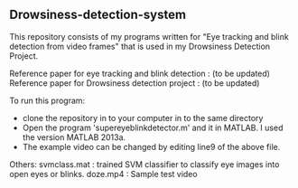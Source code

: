 Drowsiness-detection-system
---------------------------
This repository consists of my programs written for "Eye tracking and blink detection from video frames" that is used in my Drowsiness Detection Project.

Reference paper for eye tracking and blink detection : (to be updated)
Reference paper for Drowsiness detection project : (to be updated)

To run this program:
- clone the repository in to your computer in to the same directory
- Open the program 'supereyeblinkdetector.m' and it in MATLAB. I used the version MATLAB 2013a.
- The example video can be changed by editing line9 of the above file.

Others:
svmclass.mat : trained SVM classifier to classify eye images into open eyes or blinks.
doze.mp4 : Sample test video




